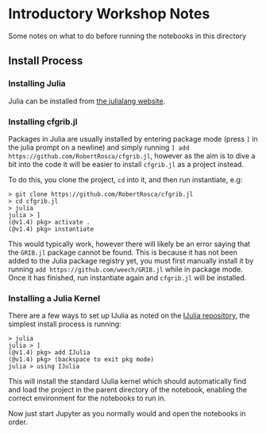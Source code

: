 # Introductory Workshop Notes

Some notes on what to do before running the notebooks in this directory

## Install Process

### Installing Julia

Julia can be installed from
[the julialang website](https://julialang.org/downloads/).

### Installing cfgrib.jl

Packages in Julia are usually installed by entering package mode (press `]` in
the julia prompt on a newline) and simply running `] add
https://github.com/RobertRosca/cfgrib.jl`, however as the aim is to dive a bit
into the code it will be easier to install `cfgrib.jl` as a project instead.

To do this, you clone the project, `cd` into it, and then run instantiate, e.g:

```
> git clone https://github.com/RobertRosca/cfgrib.jl
> cd cfgrib.jl
> julia
julia > ]
(@v1.4) pkg> activate .
(@v1.4) pkg> instantiate
```

This would typically work, however there will likely be an error saying that
the `GRIB.jl` package cannot be found. This is because it has not been added to
the Julia package registry yet, you must first manually install it by running
`add https://github.com/weech/GRIB.jl` while in package mode. Once it has
finished, run instantiate again and `cfgrib.jl` will be installed.

### Installing a Julia Kernel

There are a few ways to set up IJulia as noted on the
[IJulia repository](https://github.com/JuliaLang/IJulia.jl), the simplest
install process is running:

```
> julia
julia > ]
(@v1.4) pkg> add IJulia
(@v1.4) pkg> (backspace to exit pkg mode)
julia > using IJulia
```

This will install the standard IJulia kernel which should automatically find
and load the project in the parent directory of the notebook, enabling the
correct environment for the notebooks to run in.

Now just start Jupyter as you normally would and open the notebooks in order.
